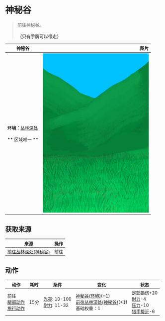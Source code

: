 # 神秘谷  
> 前往神秘谷。<br><br><b>（只有手牌可以带走）</b>  
  
  神秘谷  |   图片   
 ----  |  ----:   
 **环境：**[丛林深处](DeepJungle.md)<br><br>** 区域唯一 **  |  ![](Sprite/SecretValley.png)   
  
## 获取来源  
来源  |  操作  
----  |  ----  
[前往丛林深处(神秘谷)](Path_ValleyToDeepJungle.md)  |  前往  
## 动作  
动作  |  耗时  |  条件  |  变化  |  状态  
----  |  ----  |  ----  |  ----  |  ----  
前往<br>[腿部动作](LegAction.md)<br>[旅行动作](TravelAction.md)  |  15分  |  [光亮](Light.md): 10-100<br>[耐力](Stamina.md): 11-32  |  [神秘谷(环境)](Env_SecretValley.md)(+1)<br>[前往丛林深处(神秘谷)](Path_ValleyToDeepJungle.md)(+1)<br>基础权重：1<br>  |  [足部损伤](FootDamage.md)+20<br>[耐力](Stamina.md)-4<br>[压力](Stress.md)-10<br>[猎手接近](HuntersProximity.md)-6  
